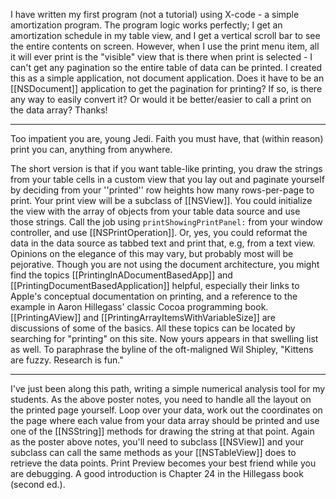 

I have written my first program (not a tutorial) using X-code - a simple amortization program.  The program logic works perfectly; I get an amortization schedule in my table view, and I get a vertical scroll bar to see the entire contents on screen. However, when I use the print menu item, all it will ever print is the "visible" view that is there when print is selected - I can't get any pagination so the entire table of data can be printed.  I created this as a simple application, not document application.  Does it have to be an [[NSDocument]] application to get the pagination for printing?  If so, is there any way to easily convert it?  Or would it be better/easier to call a print on the data array?  Thanks!

----

Too impatient you are, young Jedi. Faith you must have, that (within reason) print you can, anything from anywhere.

The short version is that if you want table-like printing, you draw the strings from your table cells in a custom view that you lay out and paginate yourself by deciding from your ''printed'' row heights how many rows-per-page to print. Your print view will be a subclass of [[NSView]]. You could initialize the view with the array of objects from your table data source and use those strings. Call the  job using <code>printShowingPrintPanel:</code> from your window controller, and use [[NSPrintOperation]]. Or, yes, you could reformat the data in the data source as tabbed text and print that, e.g, from a text view. Opinions on the elegance of this may vary, but probably most will be pejorative. Though you are not using the document architecture, you might find the topics [[PrintingInADocumentBasedApp]] and [[PrintingDocumentBasedApplication]] helpful, especially their links to Apple's conceptual documentation on printing, and a reference to the example in Aaron Hillegass' classic Cocoa programming book. [[PrintingAView]] and [[PrintingArrayItemsWithVariableSize]] are discussions of some of the basics. All these topics can be located by searching for "printing" on this site. Now yours appears in that swelling list as well. To paraphrase the byline of the oft-maligned Wil Shipley, "Kittens are fuzzy. Research is fun."

----
I've just been along this path, writing a simple numerical analysis tool for my students. As the above poster notes, you need to handle all the layout on the printed page yourself. Loop over your data, work out the coordinates on the page where each value from your data array should be printed and use one of the [[NSString]] methods for drawing the string at that point. Again as the poster above notes, you'll need to subclass [[NSView]] and your subclass can call the same methods as your [[NSTableView]] does to retrieve the data points. Print Preview becomes your best friend while you are debugging. A good introduction is Chapter 24 in the Hillegass book (second ed.).